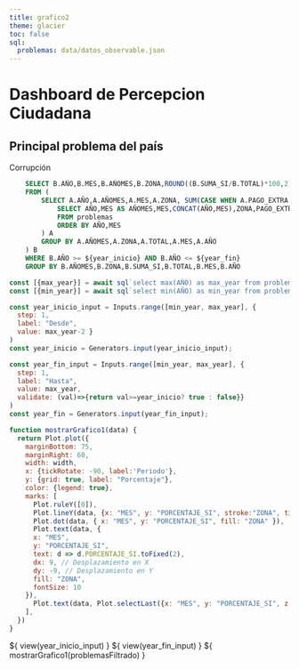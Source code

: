 ```yaml
---
title: grafico2
theme: glacier
toc: false
sql:
  problemas: data/datos_observable.json
---
```

# Dashboard de Percepcion Ciudadana

<div class="grid grid-cols-4">
  <div class="card" style="color: inherit;">
    <h2>Principal problema del país</h2>
    <span class="big">Corrupción</span>
  </div>
</div>


<!-- GRÁFICO N° 01PERÚ: PRINCIPALES PROBLEMAS DEL PAÍS -->
```sql id=problemasFiltrado
    SELECT B.AÑO,B.MES,B.AÑOMES,B.ZONA,ROUND((B.SUMA_SI/B.TOTAL)*100,2) AS PORCENTAJE_SI
    FROM (
        SELECT A.AÑO,A.AÑOMES,A.MES,A.ZONA, SUM(CASE WHEN A.PAGO_EXTRA = 'No' OR A.PAGO_EXTRA is NULL THEN A.FACTOR07 ELSE 0 END) SUMA_NO,SUM(CASE WHEN A.PAGO_EXTRA = 'Si' THEN A.FACTOR07 ELSE 0 END) SUMA_SI, A.TOTAL FROM (
            SELECT AÑO,MES AS AÑOMES,MES,CONCAT(AÑO,MES),ZONA,PAGO_EXTRA,FACTOR07,SUM(FACTOR07) OVER (PARTITION BY CONCAT(AÑO,MES_NOMBRE),ZONA) AS TOTAL
            FROM problemas
            ORDER BY AÑO,MES
        ) A 
        GROUP BY A.AÑOMES,A.ZONA,A.TOTAL,A.MES,A.AÑO
    ) B 
    WHERE B.AÑO >= ${year_inicio} AND B.AÑO <= ${year_fin}
    GROUP BY B.AÑOMES,B.ZONA,B.SUMA_SI,B.TOTAL,B.MES,B.AÑO
```

```js
const [{max_year}] = await sql`select max(AÑO) as max_year from problemas`
const [{min_year}] = await sql`select min(AÑO) as min_year from problemas`

const year_inicio_input = Inputs.range([min_year, max_year], {
  step: 1,
  label: "Desde",
  value: max_year-2 }
)
const year_inicio = Generators.input(year_inicio_input);

const year_fin_input = Inputs.range([min_year, max_year], {
  step: 1,
  label: "Hasta",
  value: max_year,
  validate: (val)=>{return val>=year_inicio? true : false}}
)
const year_fin = Generators.input(year_fin_input);

function mostrarGrafico1(data) {
  return Plot.plot({
    marginBottom: 75,
    marginRight: 60,
    width: width,
    x: {tickRotate: -90, label:'Periodo'},
    y: {grid: true, label: "Porcentaje"},
    color: {legend: true},
    marks: [
      Plot.ruleY([0]),
      Plot.lineY(data, {x: "MES", y: "PORCENTAJE_SI", stroke:"ZONA", tip:true}),
      Plot.dot(data, { x: "MES", y: "PORCENTAJE_SI", fill: "ZONA" }),
      Plot.text(data, {
      x: "MES",
      y: "PORCENTAJE_SI",
      text: d => d.PORCENTAJE_SI.toFixed(2),
      dx: 9, // Desplazamiento en X
      dy: -9, // Desplazamiento en Y
      fill: "ZONA",
      fontSize: 10
    }),
      Plot.text(data, Plot.selectLast({x: "MES", y: "PORCENTAJE_SI", z: "ZONA", text: "ZONA", textAnchor: "start", dx:1, dy: 0, fill: "ZONA", textOverflow:'ellipsis', lineWidth:8}))
    ],
  })
}
```
<div class="card">
  ${ view(year_inicio_input) }
  ${ view(year_fin_input) }
  ${ mostrarGrafico1(problemasFiltrado) }
</div>
